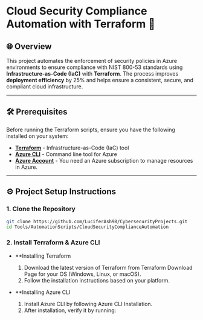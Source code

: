 # Cloud Security Compliance Automation with Terraform 🚀

## 🌐 Overview
This project automates the enforcement of security policies in Azure environments to ensure compliance with NIST 800-53 standards using **Infrastructure-as-Code (IaC)** with **Terraform**. The process improves **deployment efficiency** by 25% and helps ensure a consistent, secure, and compliant cloud infrastructure.

---

## 🛠️ Prerequisites

Before running the Terraform scripts, ensure you have the following installed on your system:

- **[Terraform](https://www.terraform.io/downloads.html)** - Infrastructure-as-Code (IaC) tool
- **[Azure CLI](https://docs.microsoft.com/en-us/cli/azure/install-azure-cli)** - Command line tool for Azure
- **[Azure Account](https://azure.microsoft.com/en-us/free/)** - You need an Azure subscription to manage resources in Azure.

---

## ⚙️ Project Setup Instructions

### 1. Clone the Repository

```bash
git clone https://github.com/LuciferAsh98/CybersecurityProjects.git
cd Tools/AutomationScripts/CloudSecurityComplianceAutomation
```


### 2. Install Terraform & Azure CLI

- **Installing Terraform
	1.	Download the latest version of Terraform from Terraform Download Page for your OS (Windows, Linux, or macOS).
	2.	Follow the installation instructions based on your platform.

- **Installing Azure CLI
	1.	Install Azure CLI by following Azure CLI Installation.
	2.	After installation, verify it by running:
